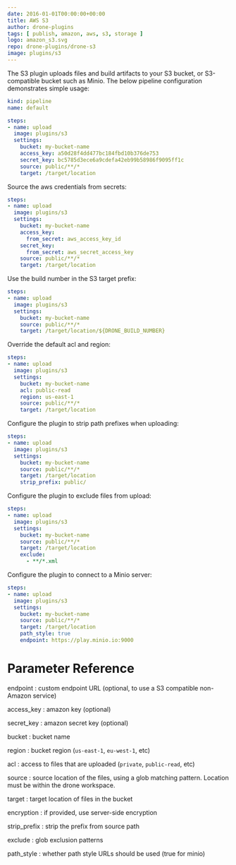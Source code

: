 ```yaml
---
date: 2016-01-01T00:00:00+00:00
title: AWS S3
author: drone-plugins
tags: [ publish, amazon, aws, s3, storage ]
logo: amazon_s3.svg
repo: drone-plugins/drone-s3
image: plugins/s3
---
```


The S3 plugin uploads files and build artifacts to your S3 bucket, or S3-compatible bucket such as Minio. The below pipeline configuration demonstrates simple usage:

```yaml
kind: pipeline
name: default

steps:
- name: upload
  image: plugins/s3
  settings:
    bucket: my-bucket-name
    access_key: a50d28f4dd477bc184fbd10b376de753
    secret_key: bc5785d3ece6a9cdefa42eb99b58986f9095ff1c
    source: public/**/*
    target: /target/location
```

Source the aws credentials from secrets:

```yaml
steps:
- name: upload
  image: plugins/s3
  settings:
    bucket: my-bucket-name
    access_key:
      from_secret: aws_access_key_id
    secret_key:
      from_secret: aws_secret_access_key
    source: public/**/*
    target: /target/location
```

Use the build number in the S3 target prefix:

```yaml
steps:
- name: upload
  image: plugins/s3
  settings:
    bucket: my-bucket-name
    source: public/**/*
    target: /target/location/${DRONE_BUILD_NUMBER}
```

Override the default acl and region:

```yaml
steps:
- name: upload
  image: plugins/s3
  settings:
    bucket: my-bucket-name
    acl: public-read
    region: us-east-1
    source: public/**/*
    target: /target/location
```

Configure the plugin to strip path prefixes when uploading:

```yaml
steps:
- name: upload
  image: plugins/s3
  settings:
    bucket: my-bucket-name
    source: public/**/*
    target: /target/location
    strip_prefix: public/
```

Configure the plugin to exclude files from upload:

```yaml
steps:
- name: upload
  image: plugins/s3
  settings:
    bucket: my-bucket-name
    source: public/**/*
    target: /target/location
    exclude:
      - **/*.xml
```

Configure the plugin to connect to a Minio server:

```yaml
steps:
- name: upload
  image: plugins/s3
  settings:
    bucket: my-bucket-name
    source: public/**/*
    target: /target/location
    path_style: true
    endpoint: https://play.minio.io:9000
```

# Parameter Reference

endpoint
: custom endpoint URL (optional, to use a S3 compatible non-Amazon service)

access_key
: amazon key (optional)

secret_key
: amazon secret key (optional)

bucket
: bucket name

region
: bucket region (`us-east-1`, `eu-west-1`, etc)

acl
: access to files that are uploaded (`private`, `public-read`, etc)

source
: source location of the files, using a glob matching pattern. Location must be within the drone workspace.

target
: target location of files in the bucket

encryption
: if provided, use server-side encryption

strip_prefix
: strip the prefix from source path

exclude
: glob exclusion patterns

path_style
: whether path style URLs should be used (true for minio)